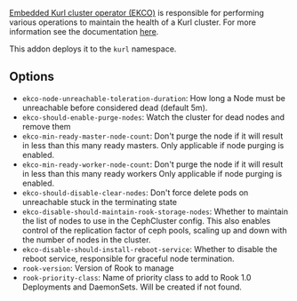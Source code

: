 
[Embedded Kurl cluster operator (EKCO)](https://github.com/replicatedhq/ekco) is responsible for performing various operations to maintain the health of a Kurl cluster. For more information see the documentation [here](https://github.com/replicatedhq/ekco).

This addon deploys it to the `kurl` namespace.

## Options

- `ekco-node-unreachable-toleration-duration`: How long a Node must be unreachable before considered dead (default 5m).
- `ekco-should-enable-purge-nodes`: Watch the cluster for dead nodes and remove them
- `ekco-min-ready-master-node-count`: Don't purge the node if it will result in less than this many ready masters.
   Only applicable if node purging is enabled.
- `ekco-min-ready-worker-node-count`: Don't purge the node if it will result in less than this many ready workers
   Only applicable if node purging is enabled.
- `ekco-should-disable-clear-nodes`: Don't force delete pods on unreachable stuck in the terminating state
- `ekco-disable-should-maintain-rook-storage-nodes`: Whether to maintain the list of nodes to use in the CephCluster config.
   This also enables control of the replication factor of ceph pools, scaling up and down with the number of nodes in the cluster.
- `ekco-disable-should-install-reboot-service`: Whether to disable the reboot service, responsible for graceful node termination.
- `rook-version`: Version of Rook to manage
- `rook-priority-class`: Name of priority class to add to Rook 1.0 Deployments and DaemonSets. Will be created if not found.
